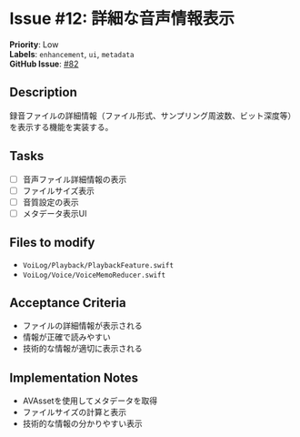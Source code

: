 # Issue #12: 詳細な音声情報表示

**Priority**: Low  
**Labels**: `enhancement`, `ui`, `metadata`  
**GitHub Issue**: [#82](https://github.com/entaku0818/VoiceMemo/issues/82)

## Description
録音ファイルの詳細情報（ファイル形式、サンプリング周波数、ビット深度等）を表示する機能を実装する。

## Tasks
- [ ] 音声ファイル詳細情報の表示
- [ ] ファイルサイズ表示
- [ ] 音質設定の表示
- [ ] メタデータ表示UI

## Files to modify
- `VoiLog/Playback/PlaybackFeature.swift`
- `VoiLog/Voice/VoiceMemoReducer.swift`

## Acceptance Criteria
- ファイルの詳細情報が表示される
- 情報が正確で読みやすい
- 技術的な情報が適切に表示される

## Implementation Notes
- AVAssetを使用してメタデータを取得
- ファイルサイズの計算と表示
- 技術的な情報の分かりやすい表示

